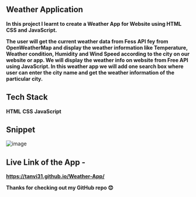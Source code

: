 ## Weather Application

**In this project I learnt to create a Weather App for Website using HTML CSS and JavaScript.**

**The user will get the current weather data from Fess API fey from OpenWeatherMap and display the weather information like Temperature,  Weather condition, Humidity and Wind Speed according to the city on our website or app.
We will display the weather info on website from Free API using JavaScript.
In this weather app we will add one search box where user can enter the city name and get the weather information of the particular city.**

## Tech Stack
**HTML**
**CSS**
**JavaScript**
## Snippet
![image](https://github.com/user-attachments/assets/166789ef-21ec-4aa0-9532-b219046099f1)

## Live Link of the App -
**https://tanvi31.github.io/Weather-App/**

**Thanks for checking out my GitHub repo 😊**

